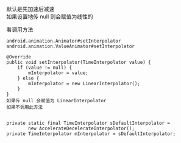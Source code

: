 默认是先加速后减速  
如果设置地传 null 则会赋值为线性的


看调用方法

    android.animation.Animator#setInterpolator
    android.animation.ValueAnimator#setInterpolator
    
    @Override
    public void setInterpolator(TimeInterpolator value) {
        if (value != null) {
            mInterpolator = value;
        } else {
            mInterpolator = new LinearInterpolator();
        }
    }
    如果传 null 会赋值为 LinearInterpolator
    如果不调用此方法
    
    
    private static final TimeInterpolator sDefaultInterpolator =
            new AccelerateDecelerateInterpolator();
    private TimeInterpolator mInterpolator = sDefaultInterpolator;
    